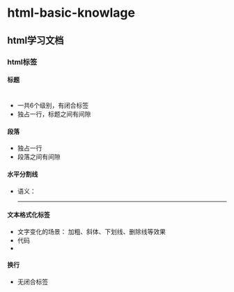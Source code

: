 # html-basic-knowlage

## html学习文档

### html标签

#### 标题<h1></h1>

* 一共6个级别，有闭合标签
* 独占一行，标题之间有间隙

#### 段落 <p></p>

* 独占一行
* 段落之间有间隙



#### 水平分割线

* 语义：<hr>



#### 文本格式化标签

* 文字变化的场景： 加粗<strong></strong>、斜体、下划线、删除线等效果
* 代码
* 



#### 换行

* 无闭合标签 

  